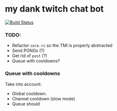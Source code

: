 # my dank twitch chat bot 

[![Build Status](https://travis-ci.com/modelflat/twitchbot.svg?branch=master)](https://travis-ci.com/modelflat/twitchbot)

### TODO:

* Refactor `core.rs` so the TMI is properly abstracted
* Send PONGs (?)
* Get rid of `pest` (?)
* Queue with cooldowns?

### Queue with cooldowns

Take into account:

* Global cooldown.
* Channel cooldown (slow mode)
* Queue should 